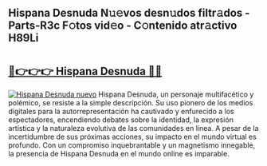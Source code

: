 ## Hispana Desnuda N𝚞𝚎vos desn𝚞dos filtr𝚊dos - Parts-R3c F𝚘tos vid𝚎o - C𝚘ntenido atr𝚊ctivo H89Li

# <h2><a href="http://mb5ciga.tromn.icu/?c=Hispana+Desnuda">🔗👉👉👉 Hispana Desnuda 🔗🔗</a></h2>

[![Hispana Desnuda nuevo](https://i.imgur.com/pEAQMta.gif)](http://mb5ciga.tromn.icu/?c=Hispana+Desnuda)
Hispana Desnuda, un personaje multifacético y polémico, se resiste a la simple descripción. Su uso pionero de los medios digitales para la autorrepresentación ha cautivado y enfurecido a los espectadores, encendiendo debates sobre la identidad, la expresión artística y la naturaleza evolutiva de las comunidades en línea. A pesar de la incertidumbre de sus próximas acciones, su impacto en el mundo virtual es profundo. Con un compromiso inquebrantable y un magnetismo innegable, la presencia de Hispana Desnuda en el mundo online es imparable.

